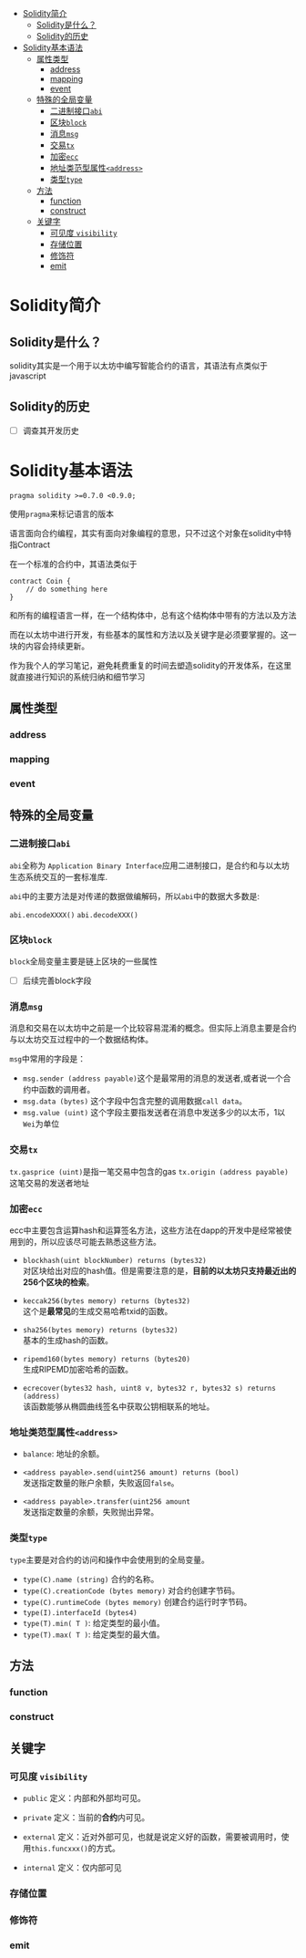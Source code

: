 - [Solidity简介](#solidity简介)
  - [Solidity是什么？](#solidity是什么)
  - [Solidity的历史](#solidity的历史)
- [Solidity基本语法](#solidity基本语法)
  - [属性类型](#属性类型)
    - [address](#address)
    - [mapping](#mapping)
    - [event](#event)
  - [特殊的全局变量](#特殊的全局变量)
    - [二进制接口`abi`](#二进制接口abi)
    - [区块`block`](#区块block)
    - [消息`msg`](#消息msg)
    - [交易`tx`](#交易tx)
    - [加密`ecc`](#加密ecc)
    - [地址类范型属性`<address>`](#地址类范型属性address)
    - [类型`type`](#类型type)
  - [方法](#方法)
    - [function](#function)
    - [construct](#construct)
  - [关键字](#关键字)
    - [可见度 `visibility`](#可见度-visibility)
    - [存储位置](#存储位置)
    - [修饰符](#修饰符)
    - [emit](#emit)

# Solidity简介
## Solidity是什么？
solidity其实是一个用于以太坊中编写智能合约的语言，其语法有点类似于javascript
## Solidity的历史
- [ ] 调查其开发历史
# Solidity基本语法
```
pragma solidity >=0.7.0 <0.9.0;
```
使用`pragma`来标记语言的版本

语言面向合约编程，其实有面向对象编程的意思，只不过这个对象在solidity中特指Contract

在一个标准的合约中，其语法类似于

```
contract Coin {
    // do something here
}
```

和所有的编程语言一样，在一个结构体中，总有这个结构体中带有的方法以及方法

而在以太坊中进行开发，有些基本的属性和方法以及关键字是必须要掌握的。这一块的内容会持续更新。

作为我个人的学习笔记，避免耗费重复的时间去塑造solidity的开发体系，在这里就直接进行知识的系统归纳和细节学习

## 属性类型
### address
### mapping
### event

## 特殊的全局变量
### 二进制接口`abi`
`abi`全称为 `Application Binary Interface`应用二进制接口，是合约和与以太坊生态系统交互的一套标准库.

`abi`中的主要方法是对传递的数据做编解码，所以`abi`中的数据大多数是:

`abi.encodeXXXX()` `abi.decodeXXX()`
### 区块`block`
`block`全局变量主要是链上区块的一些属性
- [ ] 后续完善block字段
### 消息`msg`
消息和交易在以太坊中之前是一个比较容易混淆的概念。但实际上消息主要是合约与以太坊交互过程中的一个数据结构体。

`msg`中常用的字段是：
- `msg.sender (address payable)`这个是最常用的消息的发送者,或者说一个合约中函数的调用者。
- `msg.data (bytes)` 这个字段中包含完整的调用数据`call data`。
- `msg.value (uint)` 这个字段主要指发送者在消息中发送多少的以太币，1以`Wei`为单位
### 交易`tx`
`tx.gasprice (uint)`是指一笔交易中包含的gas
`tx.origin (address payable)` 这笔交易的发送者地址
### 加密`ecc`
ecc中主要包含运算hash和运算签名方法，这些方法在dapp的开发中是经常被使用到的，所以应该尽可能去熟悉这些方法。
- `blockhash(uint blockNumber) returns (bytes32)` <br>对区块给出对应的hash值。但是需要注意的是，**目前的以太坊只支持最近出的256个区块的检索**。
- `keccak256(bytes memory) returns (bytes32)` <br>这个是**最常见**的生成交易哈希txid的函数。
  
- `sha256(bytes memory) returns (bytes32)` <br>基本的生成hash的函数。
  
- `ripemd160(bytes memory) returns (bytes20)` <br>生成RIPEMD加密哈希的函数。
  
- `ecrecover(bytes32 hash, uint8 v, bytes32 r, bytes32 s) returns (address)` <br>该函数能够从椭圆曲线签名中获取公钥相联系的地址。
### 地址类范型属性`<address>`
- `balance`: 地址的余额。

- `<address payable>.send(uint256 amount) returns (bool)` <br>发送指定数量的账户余额，失败返回`false`。

- `<address payable>.transfer(uint256 amount` <br>发送指定数量的余额，失败抛出异常。
### 类型`type`
`type`主要是对合约的访问和操作中会使用到的全局变量。
- `type(C).name (string)` 合约的名称。
- `type(C).creationCode (bytes memory)` 对合约创建字节码。
- `type(C).runtimeCode (bytes memory)` 创建合约运行时字节码。
- `type(I).interfaceId (bytes4)` 
- `type(T).min( T )`: 给定类型的最小值。
- `type(T).max( T )`: 给定类型的最大值。

## 方法
### function
### construct

## 关键字
### 可见度 `visibility`
- `public` 定义：内部和外部均可见。
  
- `private` 定义：当前的**合约**内可见。
  
- `external` 定义：近对外部可见，也就是说定义好的函数，需要被调用时，使用`this.funcxxx()`的方式。
  
- `internal` 定义：仅内部可见
### 存储位置
### 修饰符
### emit
